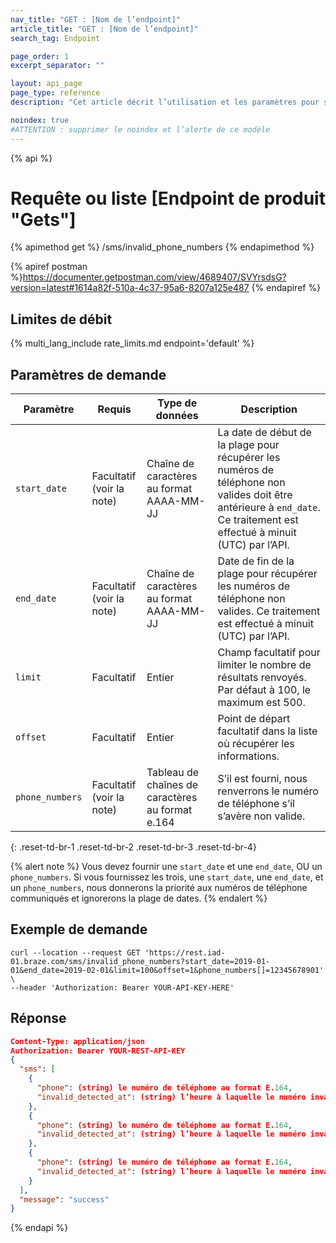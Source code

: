 ```yaml
---
nav_title: "GET : [Nom de l’endpoint]"
article_title: "GET : [Nom de l’endpoint]"
search_tag: Endpoint

page_order: 1
excerpt_separator: ""

layout: api_page
page_type: reference
description: "Cet article décrit l’utilisation et les paramètres pour se servir de l’endpoint Braze Get [nom de l’endpoint]."

noindex: true
#ATTENTION : supprimer le noindex et l’alerte de ce modèle
---
```

{% api %}
# Requête ou liste [Endpoint de produit "Gets"]

{% apimethod get %}
/sms/invalid_phone_numbers
{% endapimethod %}

<!--
Ceci est la description de l’endpoint. Les descriptions d’API commencent généralement par « Utilisez cet endpoint pour… »–>
Cet endpoint vous permet d’extraire une liste des numéros de téléphone considérés comme « non valides » dans un certain laps de temps.

<!-- Your postman link. Once you have published the endpoint to postman, you will be able get a direct link to the info in the postman docs to share here-->
{% apiref postman %}https://documenter.getpostman.com/view/4689407/SVYrsdsG?version=latest#1614a82f-510a-4c37-95a6-8207a125e487 {% endapiref %}

## Limites de débit

<!-- The rate limit of the endpoint. This pulls from /includes/rate_limits/ and displays specific endpoint limits based on the endpoint provided -->
{% multi_lang_include rate_limits.md endpoint='default' %}

## Paramètres de demande

<!--This is where you can give more information about your endpoint parameters. -->

| Paramètre | Requis | Type de données | Description |
| ----------|-----------| ----------|----- |
| `start_date` | Facultatif <br>(voir la note) | Chaîne de caractères au format AAAA-MM-JJ| La date de début de la plage pour récupérer les numéros de téléphone non valides doit être antérieure à `end_date`. Ce traitement est effectué à minuit (UTC) par l’API. |
| `end_date` | Facultatif <br>(voir la note) | Chaîne de caractères au format AAAA-MM-JJ | Date de fin de la plage pour récupérer les numéros de téléphone non valides. Ce traitement est effectué à minuit (UTC) par l’API. |
| `limit` | Facultatif | Entier | Champ facultatif pour limiter le nombre de résultats renvoyés. Par défaut à 100, le maximum est 500. |
| `offset` | Facultatif | Entier | Point de départ facultatif dans la liste où récupérer les informations. |
| `phone_numbers` | Facultatif <br>(voir la note) | Tableau de chaînes de caractères au format e.164 | S’il est fourni, nous renverrons le numéro de téléphone s’il s’avère non valide. |
{: .reset-td-br-1 .reset-td-br-2 .reset-td-br-3  .reset-td-br-4}

{% alert note %}
Vous devez fournir une `start_date` et une `end_date`, OU un `phone_numbers`. Si vous fournissez les trois, une `start_date`, une `end_date`, et un `phone_numbers`, nous donnerons la priorité aux numéros de téléphone communiqués et ignorerons la plage de dates.
{% endalert %}

## Exemple de demande

<!--The following example demonstrates a request that will pull a list of phone numbers that have been deemed invalid via the API:-->
```
curl --location --request GET 'https://rest.iad-01.braze.com/sms/invalid_phone_numbers?start_date=2019-01-01&end_date=2019-02-01&limit=100&offset=1&phone_numbers[]=12345678901' \
--header 'Authorization: Bearer YOUR-API-KEY-HERE'
```

## Réponse

<!-- An example response that defines the different variables returned-->
```json
Content-Type: application/json
Authorization: Bearer YOUR-REST-API-KEY
{
  "sms": [
    {
      "phone": (string) le numéro de téléphone au format E.164,
      "invalid_detected_at": (string) l’heure à laquelle le numéro invalide a été détecté dans le format ISO 8601
    },
    {
      "phone": (string) le numéro de téléphone au format E.164,
      "invalid_detected_at": (string) l’heure à laquelle le numéro invalide a été détecté dans le format ISO 8601
    },
    {
      "phone": (string) le numéro de téléphone au format E.164,
      "invalid_detected_at": (string) l’heure à laquelle le numéro invalide a été détecté dans le format ISO 8601
    }
  ],
  "message": "success"
}
```

{% endapi %}
